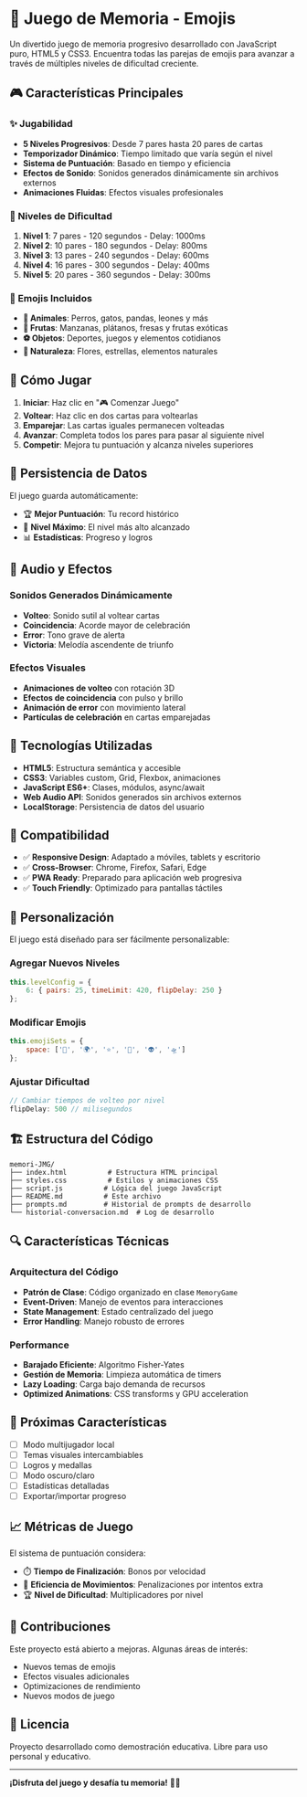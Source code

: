 # 🧠 Juego de Memoria - Emojis

Un divertido juego de memoria progresivo desarrollado con JavaScript puro, HTML5 y CSS3. Encuentra todas las parejas de emojis para avanzar a través de múltiples niveles de dificultad creciente.

## 🎮 Características Principales

### ✨ Jugabilidad
- **5 Niveles Progresivos**: Desde 7 pares hasta 20 pares de cartas
- **Temporizador Dinámico**: Tiempo limitado que varía según el nivel
- **Sistema de Puntuación**: Basado en tiempo y eficiencia
- **Efectos de Sonido**: Sonidos generados dinámicamente sin archivos externos
- **Animaciones Fluidas**: Efectos visuales profesionales

### 🎯 Niveles de Dificultad
1. **Nivel 1**: 7 pares - 120 segundos - Delay: 1000ms
2. **Nivel 2**: 10 pares - 180 segundos - Delay: 800ms  
3. **Nivel 3**: 13 pares - 240 segundos - Delay: 600ms
4. **Nivel 4**: 16 pares - 300 segundos - Delay: 400ms
5. **Nivel 5**: 20 pares - 360 segundos - Delay: 300ms

### 🎨 Emojis Incluidos
- **🐶 Animales**: Perros, gatos, pandas, leones y más
- **🍎 Frutas**: Manzanas, plátanos, fresas y frutas exóticas  
- **⚽ Objetos**: Deportes, juegos y elementos cotidianos
- **🌸 Naturaleza**: Flores, estrellas, elementos naturales

## 🚀 Cómo Jugar

1. **Iniciar**: Haz clic en "🎮 Comenzar Juego"
2. **Voltear**: Haz clic en dos cartas para voltearlas
3. **Emparejar**: Las cartas iguales permanecen volteadas
4. **Avanzar**: Completa todos los pares para pasar al siguiente nivel
5. **Competir**: Mejora tu puntuación y alcanza niveles superiores

## 💾 Persistencia de Datos

El juego guarda automáticamente:
- 🏆 **Mejor Puntuación**: Tu record histórico
- 🎯 **Nivel Máximo**: El nivel más alto alcanzado
- 📊 **Estadísticas**: Progreso y logros

## 🎵 Audio y Efectos

### Sonidos Generados Dinámicamente
- **Volteo**: Sonido sutil al voltear cartas
- **Coincidencia**: Acorde mayor de celebración  
- **Error**: Tono grave de alerta
- **Victoria**: Melodía ascendente de triunfo

### Efectos Visuales
- **Animaciones de volteo** con rotación 3D
- **Efectos de coincidencia** con pulso y brillo
- **Animación de error** con movimiento lateral
- **Partículas de celebración** en cartas emparejadas

## 🔧 Tecnologías Utilizadas

- **HTML5**: Estructura semántica y accesible
- **CSS3**: Variables custom, Grid, Flexbox, animaciones
- **JavaScript ES6+**: Clases, módulos, async/await
- **Web Audio API**: Sonidos generados sin archivos externos
- **LocalStorage**: Persistencia de datos del usuario

## 📱 Compatibilidad

- ✅ **Responsive Design**: Adaptado a móviles, tablets y escritorio
- ✅ **Cross-Browser**: Chrome, Firefox, Safari, Edge
- ✅ **PWA Ready**: Preparado para aplicación web progresiva
- ✅ **Touch Friendly**: Optimizado para pantallas táctiles

## 🎨 Personalización

El juego está diseñado para ser fácilmente personalizable:

### Agregar Nuevos Niveles
```javascript
this.levelConfig = {
    6: { pairs: 25, timeLimit: 420, flipDelay: 250 }
};
```

### Modificar Emojis
```javascript
this.emojiSets = {
    space: ['🚀', '🌍', '⭐', '🌙', '👽', '🛸']
};
```

### Ajustar Dificultad
```javascript
// Cambiar tiempos de volteo por nivel
flipDelay: 500 // milisegundos
```

## 🏗️ Estructura del Código

```
memori-JMG/
├── index.html          # Estructura HTML principal
├── styles.css          # Estilos y animaciones CSS
├── script.js          # Lógica del juego JavaScript
├── README.md          # Este archivo
├── prompts.md         # Historial de prompts de desarrollo
└── historial-conversacion.md  # Log de desarrollo
```

## 🔍 Características Técnicas

### Arquitectura del Código
- **Patrón de Clase**: Código organizado en clase `MemoryGame`
- **Event-Driven**: Manejo de eventos para interacciones
- **State Management**: Estado centralizado del juego
- **Error Handling**: Manejo robusto de errores

### Performance
- **Barajado Eficiente**: Algoritmo Fisher-Yates
- **Gestión de Memoria**: Limpieza automática de timers
- **Lazy Loading**: Carga bajo demanda de recursos
- **Optimized Animations**: CSS transforms y GPU acceleration

## 🎯 Próximas Características

- [ ] Modo multijugador local
- [ ] Temas visuales intercambiables  
- [ ] Logros y medallas
- [ ] Modo oscuro/claro
- [ ] Estadísticas detalladas
- [ ] Exportar/importar progreso

## 📈 Métricas de Juego

El sistema de puntuación considera:
- ⏱️ **Tiempo de Finalización**: Bonos por velocidad
- 🎯 **Eficiencia de Movimientos**: Penalizaciones por intentos extra
- 🏆 **Nivel de Dificultad**: Multiplicadores por nivel

## 🤝 Contribuciones

Este proyecto está abierto a mejoras. Algunas áreas de interés:
- Nuevos temas de emojis
- Efectos visuales adicionales
- Optimizaciones de rendimiento
- Nuevos modos de juego

## 📄 Licencia

Proyecto desarrollado como demostración educativa. Libre para uso personal y educativo.

---

**¡Disfruta del juego y desafía tu memoria!** 🧠✨
